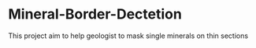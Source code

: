 # Mineral-Border-Dectetion
This project aim to help geologist to mask single minerals on thin sections
